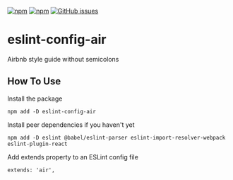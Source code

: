 [![npm][npm-badge]][npm] [![npm][npm-dt-badge]][npm] [![GitHub issues][issues-badge]][issues]

# eslint-config-air

Airbnb style guide without semicolons

## How To Use

Install the package
```Shell
npm add -D eslint-config-air
```

Install peer dependencies if you haven't yet

```Shell
npm add -D eslint @babel/eslint-parser eslint-import-resolver-webpack eslint-plugin-react
```

Add extends property to an ESLint config file

```JS
extends: 'air',
```

[npm-badge]: https://img.shields.io/npm/v/eslint-config-air.png?style=flat-square
[npm]: https://www.npmjs.org/package/eslint-config-air

[npm-dt-badge]: https://img.shields.io/npm/dt/eslint-config-air.png?style=flat-square

[issues-badge]: https://img.shields.io/github/issues/bouvens/eslint-config-air.svg?style=flat-square
[issues]: https://github.com/bouvens/eslint-config-air/issues
